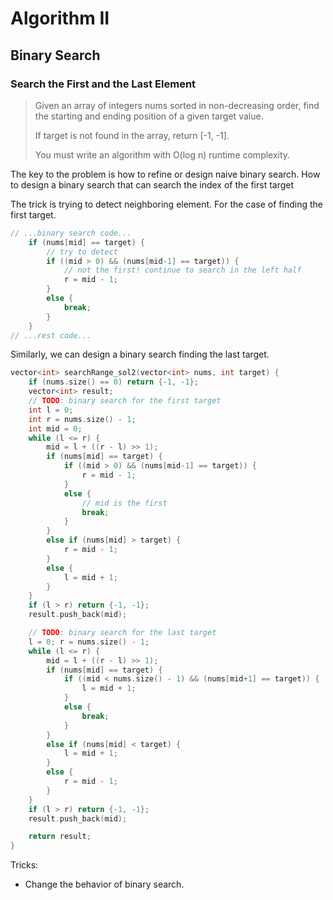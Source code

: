 # Algorithm II

## Binary Search

### Search the First and the Last Element

> Given an array of integers nums sorted in non-decreasing order, find the starting and ending position of a given target value.
>
> If target is not found in the array, return [-1, -1].
>
> You must write an algorithm with O(log n) runtime complexity.

The key to the problem is how to refine or design naive binary search. How to design a binary search that can search the index of the first target

The trick is trying to detect neighboring element. For the case of finding the first target.

```c++
// ...binary search code...
    if (nums[mid] == target) {
        // try to detect
        if ((mid > 0) && (nums[mid-1] == target)) {
            // not the first! continue to search in the left half
            r = mid - 1;
        }
        else {
            break;
        }
    }
// ...rest code...
```

Similarly, we can design a binary search finding the last target.

```c++
vector<int> searchRange_sol2(vector<int> nums, int target) {
    if (nums.size() == 0) return {-1, -1};
    vector<int> result;
    // TODO: binary search for the first target
    int l = 0;
    int r = nums.size() - 1;
    int mid = 0;
    while (l <= r) {
        mid = l + ((r - l) >> 1);
        if (nums[mid] == target) {
            if ((mid > 0) && (nums[mid-1] == target)) {
                r = mid - 1;
            }
            else {
                // mid is the first
                break;
            }
        }
        else if (nums[mid] > target) {
            r = mid - 1;
        }
        else {
            l = mid + 1;
        }
    }
    if (l > r) return {-1, -1};
    result.push_back(mid);

    // TODO: binary search for the last target
    l = 0; r = nums.size() - 1;
    while (l <= r) {
        mid = l + ((r - l) >> 1);
        if (nums[mid] == target) {
            if ((mid < nums.size() - 1) && (nums[mid+1] == target)) {
                l = mid + 1;
            }
            else {
                break;
            }
        }
        else if (nums[mid] < target) {
            l = mid + 1;
        }
        else {
            r = mid - 1;
        }
    }
    if (l > r) return {-1, -1};
    result.push_back(mid);

    return result;
}
```

Tricks:

- Change the behavior of binary search.


